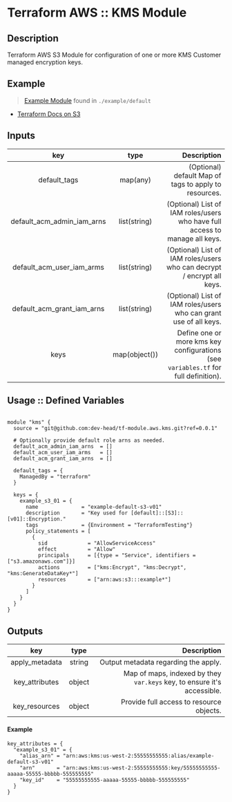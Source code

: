 Terraform AWS :: KMS Module
===========================

Description
-----------
Terraform AWS S3 Module for configuration of one or more KMS Customer managed encryption keys. 

Example
-------
> [Example Module](./example/default) found in `./example/default`
* [Terraform Docs on S3](https://registry.terraform.io/providers/hashicorp/aws/latest/docs/resources/kms_key)


Inputs 
-------
| key                         | type          | Description 
|:---------------------------:|:-------------:| ------------------------------------------------------------------------------------:| 
| default_tags                | map(any)      | (Optional) default Map of tags to apply to resources.
| default_acm_admin_iam_arns  | list(string)  | (Optional) List of IAM roles/users who have full access to manage all keys.
| default_acm_user_iam_arms   | list(string)  | (Optional) List of IAM roles/users who can decrypt / encrypt all keys.
| default_acm_grant_iam_arns  | list(string)  | (Optional) List of IAM roles/users who can grant use of all keys.
| keys                        | map(object()) | Define one or more kms key configurations (see `variables.tf` for full definition).


Usage :: Defined Variables
--------------------------- 
```hcl-terraform

module "kms" {
  source = "git@github.com:dev-head/tf-module.aws.kms.git?ref=0.0.1"

  # Optionally provide default role arns as needed.
  default_acm_admin_iam_arns  = []
  default_acm_user_iam_arms   = []
  default_acm_grant_iam_arns  = []

  default_tags = {
    ManagedBy = "terraform"
  }
  
  keys = {
    example_s3_01 = {
      name              = "example-default-s3-v01"
      description       = "Key used for [default]::[S3]::[v01]::Encryption."
      tags              = {Environment = "TerraformTesting"}
      policy_statements = [
        {
          sid             = "AllowServiceAccess"
          effect          = "Allow"
          principals      = [{type = "Service", identifiers = ["s3.amazonaws.com"]}]
          actions         = ["kms:Encrypt", "kms:Decrypt", "kms:GenerateDataKey*"]
          resources       = ["arn:aws:s3:::example*"]
        }
      ]
    }
  }
}
```

Outputs 
-------
| key               | type      | Description 
|:-----------------:|:---------:| ------------------------------------------------------------------------------------:| 
| apply_metadata    | string    | Output metadata regarding the apply.
| key_attributes    | object    | Map of maps, indexed by they `var.keys` key, to ensure it's accessible.
| key_resources     | object    | Provide full access to resource objects.

#### Example 
```
key_attributes = {
  "example_s3_01" = {
    "alias_arn" = "arn:aws:kms:us-west-2:55555555555:alias/example-default-s3-v01"
    "arn"       = "arn:aws:kms:us-west-2:55555555555:key/55555555555-aaaaa-55555-bbbbb-555555555"
    "key_id"    = "55555555555-aaaaa-55555-bbbbb-555555555"
  }
}
```
